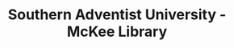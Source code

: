 ---
layout: repo
title: "Southern Adventist University - McKee Library"
id: 5994
permalink: repos/5994/
---